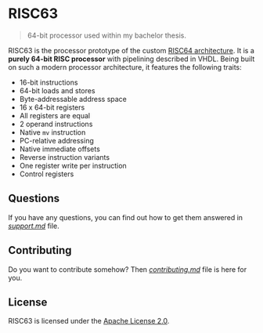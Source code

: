 # RISC63

> 64-bit processor used within my bachelor thesis.

RISC63 is the processor prototype of the custom [RISC64 architecture](https://github.com/dominiksalvet/risc64). It is a **purely 64-bit RISC processor** with pipelining described in VHDL. Being built on such a modern processor architecture, it features the following traits:

* 16-bit instructions
* 64-bit loads and stores
* Byte-addressable address space
* 16 x 64-bit registers
* All registers are equal
* 2 operand instructions
* Native `mv` instruction
* PC-relative addressing
* Native immediate offsets
* Reverse instruction variants
* One register write per instruction
* Control registers

## Questions

If you have any questions, you can find out how to get them answered in [*support.md*](support.md) file.

## Contributing

Do you want to contribute somehow? Then [*contributing.md*](contributing.md) file is here for you.

## License

RISC63 is licensed under the [Apache License 2.0](license).
